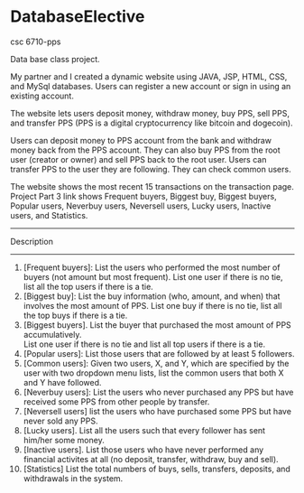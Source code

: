 # DatabaseElective
csc 6710-pps

Data base class project. 

My partner and I created a dynamic website using JAVA, JSP, HTML, CSS, and MySql databases. Users can register a new account or sign in using an existing account. 

The website lets users deposit money, withdraw money, buy PPS,  sell PPS, and transfer PPS (PPS is a digital cryptocurrency like bitcoin and dogecoin). 

Users can deposit money to PPS account from the bank and withdraw money back from the PPS account. They can also buy PPS from the root user (creator or owner) and sell PPS back to the root user. Users can transfer PPS to the user they are following. They can check common users. 

The website shows the most recent 15 transactions on the transaction page. Project Part 3 link shows Frequent buyers, Biggest buy, Biggest buyers, Popular users, Neverbuy users, Neversell users, Lucky users, Inactive users, and Statistics. 




******
Description
******
1. [Frequent buyers]: List the users who performed the most number of buyers (not amount but 
most frequent). List one user if there is no tie, list all the top users if there is a tie. 
2. [Biggest buy]: List the buy information (who, amount, and when) that involves the most 
amount of PPS.  List one buy if there is no tie, list all the top buys if there is a tie.
3. [Biggest buyers]. List the buyer that purchased the most amount of PPS  accumulatively.  
List one user if there is no tie and list all top users if there is a tie. 
4. [Popular users]: List those users that are followed by at least 5 followers.    
5. [Common users]: Given two users, X, and Y, which are specified by the user with two 
dropdown menu lists, list the common users that both X and Y have followed.
6. [Neverbuy users]: List the users who never purchased any PPS but have received some PPS 
from other people by transfer. 
7. [Neversell users] list the users who have purchased some PPS but have never sold any PPS.
8. [Lucky users]. List all the users such that every follower has sent him/her some money.  
9. [Inactive users].   List those users who have never performed any financial activites at all (no 
deposit, transfer, withdraw, buy and sell). 
10. [Statistics] List the total numbers of buys, sells, transfers, deposits, and withdrawals in the 
system.
